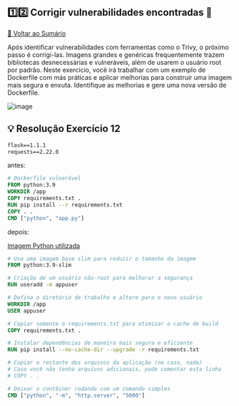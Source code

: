 ## 1️⃣2️⃣ Corrigir vulnerabilidades encontradas 🔴

[🔼 Voltar ao Sumário](https://github.com/andrrade/Docker-Exercises-CompassUOL?tab=readme-ov-file#sum%C3%A1rio-)

Após identificar vulnerabilidades com ferramentas como o Trivy, o próximo passo é 
corrigi-las. Imagens grandes e genéricas frequentemente trazem bibliotecas 
desnecessárias e vulneráveis, além de usarem o usuário root por padrão. Neste 
exercício, você irá trabalhar com um exemplo de Dockerfile com más práticas e 
aplicar melhorias para construir uma imagem mais segura e enxuta. Identifique as 
melhorias e gere uma nova versão de Dockerfile.

![image](https://github.com/user-attachments/assets/635092a9-dbf1-4b8e-9da7-2b092801f2d2)

## 💡 Resolução Exercício 12

```txt
flask==1.1.1
requests==2.22.0
```

antes:

```dockerfile
# Dockerfile vulnerável
FROM python:3.9 
WORKDIR /app 
COPY requirements.txt . 
RUN pip install --r requirements.txt
COPY . . 
CMD ["python", "app.py"]
```

depois:

[Imagem Python utilizada](https://hub.docker.com/layers/library/python/3.9-slim/images/sha256-d57e6f8e0ed5afc48afda19a0a42728a45088d243259b1d8f589b05ed8eb4adb)

```dockerfile
# Use uma imagem base slim para reduzir o tamanho da imagem
FROM python:3.9-slim

# Criação de um usuário não-root para melhorar a segurança
RUN useradd -m appuser

# Defina o diretório de trabalho e altere para o novo usuário
WORKDIR /app
USER appuser

# Copiar somente o requirements.txt para otimizar o cache de build
COPY requirements.txt .

# Instalar dependências de maneira mais segura e eficiente
RUN pip install --no-cache-dir --upgrade -r requirements.txt

# Copiar o restante dos arquivos da aplicação (no caso, nada)
# Caso você não tenha arquivos adicionais, pode comentar esta linha
# COPY . .

# Deixar o contêiner rodando com um comando simples
CMD ["python", "-m", "http.server", "5000"]
```
